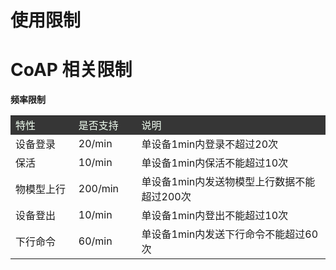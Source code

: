 # **使用限制**  

# **CoAP 相关限制**  

**频率限制**  

<table style="text-align: left">
    <tr style="background-color:#363636; color:#F0FFF0;">
        <td width="20%">特性</td>
        <td width="20%">是否支持</td>
        <td>说明</td>
    </tr>
    <tr>
        <td>设备登录</td>
        <td>20/min</td>
        <td>单设备1min内登录不超过20次</td>
    </tr>
    <tr>
        <td>保活</td>
        <td>10/min</td>
        <td>单设备1min内保活不能超过10次</td>
    </tr>
    <tr>
        <td>物模型上行</td>
        <td>200/min</td>
        <td>单设备1min内发送物模型上行数据不能超过200次</td>
    </tr>
    <tr>
        <td>设备登出</td>
        <td>10/min</td>
        <td>单设备1min内登出不能超过10次</td>
    </tr>
    <tr>
        <td>下行命令</td>
        <td>60/min</td>
        <td>单设备1min内发送下行命令不能超过60次</td>
    </tr>
</table>